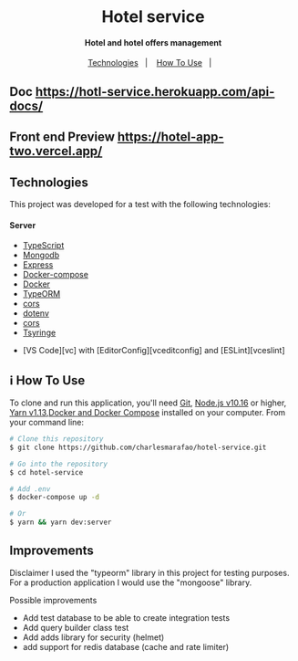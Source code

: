 <h1 align="center">
    Hotel service
</h1>

<h4 align="center">
  Hotel and hotel offers management
</h4>

<p align="center">
  <a href="#rocket-technologies">Technologies</a>&nbsp;&nbsp;&nbsp;|&nbsp;&nbsp;&nbsp;
  <a href="#information_source-how-to-use">How To Use</a>&nbsp;&nbsp;&nbsp;|&nbsp;&nbsp;&nbsp;
</p>


## Doc https://hotl-service.herokuapp.com/api-docs/
## Front end Preview https://hotel-app-two.vercel.app/


## Technologies

This project was developed for a test with the following technologies:

<h4>
  Server
</h4>

- [TypeScript](https://www.typescriptlang.org/)
- [Mongodb](https://www.mongodb.com/)
- [Express](https://expressjs.com/pt-br/)
- [Docker-compose](https://docs.docker.com/compose/)
- [Docker](https://www.docker.com/)
- [TypeORM](https://typeorm.io/)
- [cors](https://expressjs.com/pt-br/)
- [dotenv](https://expressjs.com/pt-br/)
- [cors](https://github.com/expressjs/cors)
- [Tsyringe](https://github.com/Microsoft/tsyringe)

* [VS Code][vc] with [EditorConfig][vceditconfig] and [ESLint][vceslint]
## :information_source: How To Use

To clone and run this application, you'll need [Git](https://git-scm.com), [Node.js v10.16](https://nodejs.org/en/) or higher, [Yarn v1.13](https://yarnpkg.com/),[Docker and Docker Compose](https://docs.docker.com/compose/install/) installed on your computer. From your command line:

```bash
# Clone this repository
$ git clone https://github.com/charlesmarafao/hotel-service.git

# Go into the repository
$ cd hotel-service

# Add .env
$ docker-compose up -d

# Or
$ yarn && yarn dev:server
```

## Improvements
Disclaimer
I used the "typeorm" library in this project for testing purposes. For a production application I would use the "mongoose" library.

Possible improvements

- Add test database to be able to create integration tests
- Add query builder class test
- Add adds library for security (helmet)
- add support for redis database (cache and rate limiter)
